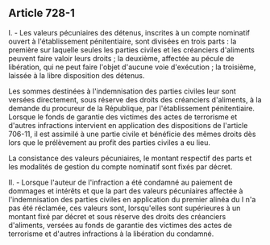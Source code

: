 Article 728-1
----
I. - Les valeurs pécuniaires des détenus, inscrites à un compte nominatif ouvert
à l'établissement pénitentiaire, sont divisées en trois parts : la première sur
laquelle seules les parties civiles et les créanciers d'aliments peuvent faire
valoir leurs droits ; la deuxième, affectée au pécule de libération, qui ne peut
faire l'objet d'aucune voie d'exécution ; la troisième, laissée à la libre
disposition des détenus.

Les sommes destinées à l'indemnisation des parties civiles leur sont versées
directement, sous réserve des droits des créanciers d'aliments, à la demande du
procureur de la République, par l'établissement pénitentiaire. Lorsque le fonds
de garantie des victimes des actes de terrorisme et d'autres infractions
intervient en application des dispositions de l'article 706-11, il est assimilé
à une partie civile et bénéficie des mêmes droits dès lors que le prélèvement au
profit des parties civiles a eu lieu.

La consistance des valeurs pécuniaires, le montant respectif des parts et les
modalités de gestion du compte nominatif sont fixés par décret.

II. - Lorsque l'auteur de l'infraction a été condamné au paiement de dommages et
intérêts et que la part des valeurs pécuniaires affectée à l'indemnisation des
parties civiles en application du premier alinéa du I n'a pas été réclamée, ces
valeurs sont, lorsqu'elles sont supérieures à un montant fixé par décret et sous
réserve des droits des créanciers d'aliments, versées au fonds de garantie des
victimes des actes de terrorisme et d'autres infractions à la libération du
condamné.
